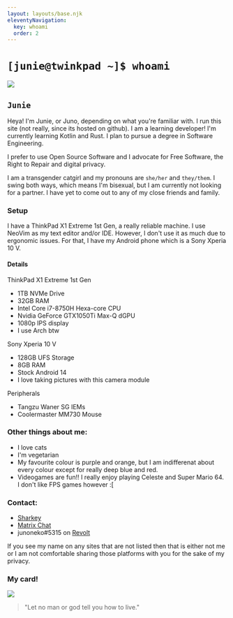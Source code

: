 ```yaml
---
layout: layouts/base.njk
eleventyNavigation:
  key: whoami
  order: 2
---
```

# `[junie@twinkpad ~]$ whoami`

<img src="https://avatars.githubusercontent.com/u/122979310" class="center">

<h2 class="center"><code>Junie</code></h2>

Heya! I'm Junie, or Juno, depending on what you're familiar with. I run this site (not really, since its hosted on github). I am a learning developer! I'm currently learning Kotlin and Rust. I plan to pursue a degree in Software Engineering.

I prefer to use Open Source Software and I advocate for Free Software, the Right to Repair and digital privacy.

I am a transgender catgirl and my pronouns are `she/her` and `they/them`. I swing both ways, which means I'm bisexual, but I am currently not looking for a partner. I have yet to come out to any of my close friends and family.

### Setup
I have a ThinkPad X1 Extreme 1st Gen, a really reliable machine. I use NeoVim as my text editor and/or IDE. However, I don't use it as much due to ergonomic issues.
For that, I have my Android phone which is a Sony Xperia 10 V.

#### Details

ThinkPad X1 Extreme 1st Gen

- 1TB NVMe Drive
- 32GB RAM
- Intel Core i7-8750H Hexa-core CPU
- Nvidia GeForce GTX1050Ti Max-Q dGPU
- 1080p IPS display
- I use Arch btw

Sony Xperia 10 V

- 128GB UFS Storage
- 8GB RAM
- Stock Android 14
- I love taking pictures with this camera module

Peripherals

- Tangzu Waner SG IEMs
- Coolermaster MM730 Mouse

### Other things about me:
- I love cats
- I'm vegetarian
- My favourite colour is purple and orange, but I am indifferenat about every colour except for really deep blue and red.
- Videogames are fun!! I really enjoy playing Celeste and Super Mario 64. I don't like FPS games however :[

### Contact:
- [Sharkey](https://kitty.social/@nmj)
- [Matrix Chat](https://matrix.to/#/@notmyjunie:catgirl.cloud)
- junoneko#5315 on [Revolt](https://revolt.chat)

If you see my name on any sites that are not listed then that is either not me or I am not comfortable sharing those platforms with you for the sake of my privacy.

<h3 class="center">My card!</h3>

<a href="https://files.catbox.moe/kathda.jpg"><img src="https://files.catbox.moe/kathda.jpg" class="what"></a>

> "Let no man or god tell you how to live."
